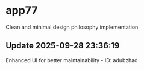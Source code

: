 # app77
Clean and minimal design philosophy implementation

## Update 2025-09-28 23:36:19
Enhanced UI for better maintainability - ID: adubzhad

